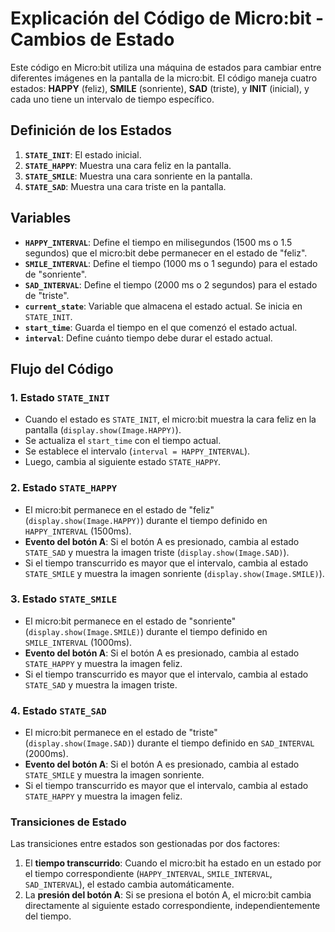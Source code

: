 # Explicación del Código de Micro:bit - Cambios de Estado

Este código en Micro:bit utiliza una máquina de estados para cambiar entre diferentes imágenes en la pantalla de la micro:bit. El código maneja cuatro estados: **HAPPY** (feliz), **SMILE** (sonriente), **SAD** (triste), y **INIT** (inicial), y cada uno tiene un intervalo de tiempo específico.

## Definición de los Estados

1. **`STATE_INIT`**: El estado inicial.
2. **`STATE_HAPPY`**: Muestra una cara feliz en la pantalla.
3. **`STATE_SMILE`**: Muestra una cara sonriente en la pantalla.
4. **`STATE_SAD`**: Muestra una cara triste en la pantalla.

## Variables

- **`HAPPY_INTERVAL`**: Define el tiempo en milisegundos (1500 ms o 1.5 segundos) que el micro:bit debe permanecer en el estado de "feliz".
- **`SMILE_INTERVAL`**: Define el tiempo (1000 ms o 1 segundo) para el estado de "sonriente".
- **`SAD_INTERVAL`**: Define el tiempo (2000 ms o 2 segundos) para el estado de "triste".
- **`current_state`**: Variable que almacena el estado actual. Se inicia en `STATE_INIT`.
- **`start_time`**: Guarda el tiempo en el que comenzó el estado actual.
- **`interval`**: Define cuánto tiempo debe durar el estado actual.

## Flujo del Código

### 1. **Estado `STATE_INIT`**
   - Cuando el estado es `STATE_INIT`, el micro:bit muestra la cara feliz en la pantalla (`display.show(Image.HAPPY)`).
   - Se actualiza el `start_time` con el tiempo actual.
   - Se establece el intervalo (`interval = HAPPY_INTERVAL`).
   - Luego, cambia al siguiente estado `STATE_HAPPY`.

### 2. **Estado `STATE_HAPPY`**
   - El micro:bit permanece en el estado de "feliz" (`display.show(Image.HAPPY)`) durante el tiempo definido en `HAPPY_INTERVAL` (1500ms).
   - **Evento del botón A**: Si el botón A es presionado, cambia al estado `STATE_SAD` y muestra la imagen triste (`display.show(Image.SAD)`).
   - Si el tiempo transcurrido es mayor que el intervalo, cambia al estado `STATE_SMILE` y muestra la imagen sonriente (`display.show(Image.SMILE)`).

### 3. **Estado `STATE_SMILE`**
   - El micro:bit permanece en el estado de "sonriente" (`display.show(Image.SMILE)`) durante el tiempo definido en `SMILE_INTERVAL` (1000ms).
   - **Evento del botón A**: Si el botón A es presionado, cambia al estado `STATE_HAPPY` y muestra la imagen feliz.
   - Si el tiempo transcurrido es mayor que el intervalo, cambia al estado `STATE_SAD` y muestra la imagen triste.

### 4. **Estado `STATE_SAD`**
   - El micro:bit permanece en el estado de "triste" (`display.show(Image.SAD)`) durante el tiempo definido en `SAD_INTERVAL` (2000ms).
   - **Evento del botón A**: Si el botón A es presionado, cambia al estado `STATE_SMILE` y muestra la imagen sonriente.
   - Si el tiempo transcurrido es mayor que el intervalo, cambia al estado `STATE_HAPPY` y muestra la imagen feliz.

### Transiciones de Estado
Las transiciones entre estados son gestionadas por dos factores:
1. El **tiempo transcurrido**: Cuando el micro:bit ha estado en un estado por el tiempo correspondiente (`HAPPY_INTERVAL`, `SMILE_INTERVAL`, `SAD_INTERVAL`), el estado cambia automáticamente.
2. La **presión del botón A**: Si se presiona el botón A, el micro:bit cambia directamente al siguiente estado correspondiente, independientemente del tiempo.

